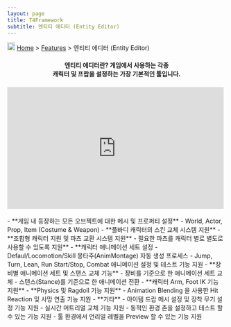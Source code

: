 ```yaml
---
layout: page
title: T4Framework
subtitle: 엔티티 에디터 (Entity Editor)
---
```

<img src="https://t4framework.com/img/Folders2.png" width="18px" height="18px"> [Home](https://t4framework.com/index) > [Features](https://t4framework.com/T4Framework_Features) > 엔티티 에디터 (Entity Editor)
<style> .embed-container { position: relative; padding-bottom: 56.25%; height: 0; overflow: hidden; max-width: 100%; } .embed-container iframe, .embed-container object, .embed-container embed { position: absolute; top: 1%; left: 0%; width: 99%; height: 99%; } </style>
<center>
    <h4>
        엔티티 에디터란? 게임에서 사용하는 각종<br />
        캐릭터 및 프랍을 설정하는 가장 기본적인 툴입니다.
    </h4>
</center>
<div class='embed-container'><iframe src='https://www.youtube.com/embed/EKyMbS8H5q4' frameborder='0' allowfullscreen></iframe></div>
<br>
- **게임 내 등장하는 모든 오브젝트에 대한 메시 및 프로퍼티 설정**
  - World, Actor, Prop, Item (Costume & Weapon)
- **풀바디 캐릭터의 스킨 교체 시스템 지원**
- **조합형 캐릭터 지원 및 파츠 교환 시스템 지원**
  - 필요한 파츠를 캐릭터 별로 별도로 사용할 수 있도록 지원**
- **캐릭터 애니메이션 세트 설정
  - Defaul/Locomotion/Skill 몽타주(AnimMontage) 자동 생성 프로세스
  - Jump, Turn, Lean, Run Start/Stop, Combat 애니메이션 설정 및 테스트 기능 지원
- **장비별 애니메이션 세트 및 스탠스 교체 기능**
  - 장비를 기준으로 한 애니메이션 세트 교체
  - 스탠스(Stance)를 기준으로 한 애니메이션 전환
- **캐릭터 Arm, Foot IK 기능 지원**
- **Physics 및 Ragdoll 기능 지원**
  - Animation Blending 을 사용한 Hit Reaction 및 사망 연출 기능 지원
- **기타**
  - 아이템 드랍 메시 설정 및 장착 무기 설정 기능 지원
  - 실시간 머트리얼 교체 기능 지원
  - 동적인 환경 존을 설정하고 테스트 할 수 있는 기능 지원
  - 툴 환경에서 언리얼 레벨을 Preview 할 수 있는 기능 지원
<br>